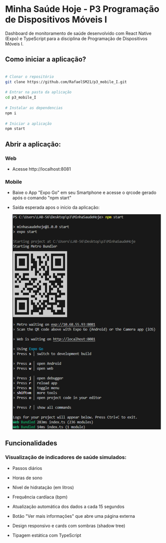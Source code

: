 # Minha Saúde Hoje - P3 Programação de Dispositivos Móveis I

Dashboard de monitoramento de saúde desenvolvido com React Native (Expo) e TypeScript para a disciplina de Programação de Dispositivos Móveis I.

## Como iniciar a aplicação?
 ```bash

# Clonar o repositório
git clone https://github.com/RafaelSM21/p3_mobile_I.git

# Entrar na pasta da aplicação
cd p3_mobile_I

# Instalar as dependencias
npm i

# Iniciar a aplicação
npm start
```

## Abrir a aplicação:

### Web 

- Acesse http://localhost:8081

### Mobile

- Baixe o App "Expo Go" em seu Smartphone e acesse o qrcode gerado após o comando "npm start"

- Saída esperada apos o início da aplicação:
  
  ![imagem](./assets/saida_esperada.png)

## Funcionalidades

### Visualização de indicadores de saúde simulados:

- Passos diários

- Horas de sono

- Nível de hidratação (em litros)

- Frequência cardíaca (bpm)

- Atualização automática dos dados a cada 15 segundos

- Botão "Ver mais informações" que abre uma página externa

- Design responsivo e cards com sombras (shadow tree)

- Tipagem estática com TypeScript
